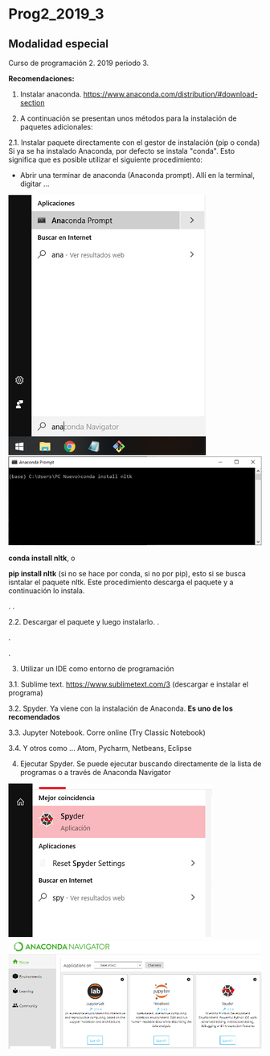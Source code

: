 # Prog2_2019_3
## Modalidad especial

Curso de programación 2.  2019 periodo 3.

**Recomendaciones:**
1. Instalar anaconda. https://www.anaconda.com/distribution/#download-section

2. A continuación se presentan unos métodos para la instalación de paquetes adicionales:

2.1. Instalar paquete directamente con el gestor de instalación (pip o conda)
Si ya se ha instalado Anaconda, por defecto se instala "conda".  Esto significa que es posible utilizar el siguiente procedimiento:
* Abrir una terminar de anaconda (Anaconda prompt).  Allí en la terminal, digitar ...

![Anaconda Prompt](/Images/prompt.png)  ![Anaconda Prompt install](/Images/prompt_install.png)

**conda install nltk**, o

**pip install nltk** (si no se hace por conda, si no por pip), esto si se busca isntalar el paquete nltk. Este procedimiento descarga el paquete y a continuación lo instala.

.
.

2.2. Descargar el paquete y luego instalarlo.
.

.

.

3. Utilizar un IDE como entorno de programación

3.1. Sublime text. https://www.sublimetext.com/3 (descargar e instalar el programa)

3.2. Spyder. Ya viene con la instalación de Anaconda.  **Es uno de los recomendados**

3.3. Jupyter Notebook.  Corre online (Try Classic Notebook)

3.4. Y otros como ... Atom, Pycharm, Netbeans, Eclipse

4. Ejecutar Spyder.  Se puede ejecutar buscando directamente de la lista de programas o a través de Anaconda Navigator

![Ejecutar Spyder](/Images/spyder01.png)
![Ejecutar Spyder](/Images/spyder02.png)


